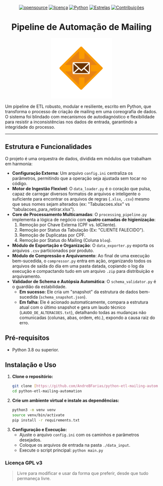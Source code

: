 <div align="center">

[![opensource](https://badges.frapsoft.com/os/v1/open-source.png?v=103)](#)
[![licença](https://img.shields.io/badge/licença-GPL%20v3-blue.svg)](LICENSE.txt)
[![Python](https://img.shields.io/badge/python-3.8+-green.svg)](https://www.python.org/)
[![Estrelas](https://img.shields.io/github/stars/AndreBFarias/Automacao-Mailing.svg?style=social)](https://github.com/AndreBFarias/Automacao-Mailing/stargazers)
[![Contribuições](https://img.shields.io/badge/contribuições-bem--vindas-brightgreen.svg)](https://github.com/AndreBFarias/Automacao-Mailing/issues)

<div style="text-align: center;">
  <h1 style="font-size: 2em;">Pipeline de Automação de Mailing</h1>
  <img src="logo.png" width="200" alt="Ícone do Pipeline">
</div>
</div>

Um pipeline de ETL robusto, modular e resiliente, escrito em Python, que transforma o processo de criação de mailing em uma coreografia de dados. O sistema foi blindado com mecanismos de autodiagnóstico e flexibilidade para resistir a inconsistências nos dados de entrada, garantindo a integridade do processo.

---

## Estrutura e Funcionalidades

O projeto é uma orquestra de dados, dividida em módulos que trabalham em harmonia:

-   **Configuração Externa**: Um arquivo `config.ini` centraliza os parâmetros, permitindo que a operação seja ajustada sem tocar no código.
-   **Motor de Ingestão Flexível**: O `data_loader.py` é o coração que pulsa, capaz de carregar diversos formatos de arquivos e inteligente o suficiente para encontrar os arquivos de regras (`.xlsx`, `.csv`) mesmo que seus nomes sejam alterados (ex: "Tabulacoes.xlsx" vs "tabulacoes_para_retirar.xlsx").
-   **Core de Processamento Multicamadas**: O `processing_pipeline.py` implementa a lógica de negócio com **quatro camadas de higienização**:
    1.  Remoção por Chave Externa (CPF vs. IdCliente).
    2.  Remoção por Status da Tabulação (Ex: "CLIENTE FALECIDO").
    3.  Remoção de Duplicatas por CPF.
    4.  Remoção por Status do Mailing (Coluna `bloq`).
-   **Módulo de Exportação e Organização**: O `data_exporter.py` exporta os arquivos `.csv` particionados por produto.
-   **Módulo de Compressão e Arquivamento**: Ao final de uma execução bem-sucedida, o `compressor.py` entra em ação, organizando todos os arquivos de saída do dia em uma pasta datada, copiando o log da execução e compactando tudo em um arquivo `.zip` para distribuição e arquivamento.
-   **Validador de Schema e Autópsia Automática**: O `schema_validator.py` é o guardião da estabilidade.
    -   **Em sucesso:** Ele cria um "snapshot" da estrutura de dados bem-sucedida (`schema_snapshot.json`).
    -   **Em falha:** Ele é acionado automaticamente, compara a estrutura atual com o último snapshot e gera um laudo técnico (`LAUDO_DE_ALTERACOES.txt`), detalhando todas as mudanças não comunicadas (colunas, abas, ordem, etc.), expondo a causa raiz do erro.

## Pré-requisitos

-   Python 3.8 ou superior.

## Instalação e Uso

1.  **Clone o repositório:**
    ```bash
    git clone [https://github.com/AndreBFarias/python-etl-mailing-automation.git](https://github.com/AndreBFarias/python-etl-mailing-automation.git)
    cd python-etl-mailing-automation
    ```
2.  **Crie um ambiente virtual e instale as dependências:**
    ```bash
    python3 -m venv venv
    source venv/bin/activate
    pip install -r requirements.txt
    ```
3.  **Configuração e Execução:**
    -   Ajuste o arquivo `config.ini` com os caminhos e parâmetros desejados.
    -   Coloque os arquivos de entrada na pasta `./data_input`.
    -   Execute o script principal: `python main.py`

### Licença GPL v3

> Livre para modificar e usar da forma que preferir, desde que tudo permaneça livre.
